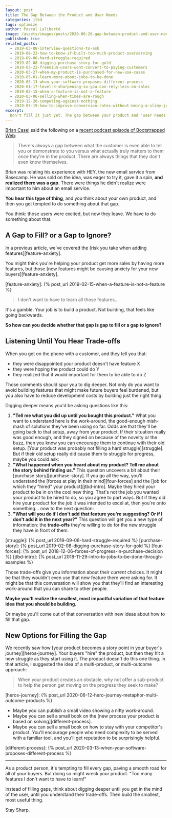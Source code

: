 ```yaml
---
layout: post
title: The Gap Between the Product and User Needs
categories: jtbd
tags: optimize
author: Pascal Laliberté
image: /assets/images/posts/2020-06-26-gap-between-product-and-user-needs.jpg
published: true
related_posts:
  - 2019-03-08-interview-questions-to-ask
  - 2019-08-23-how-to-know-if-built-too-much-product-overserving
  - 2019-09-06-hard-struggle-required
  - 2019-02-08-digging-purchase-story-for-gold
  - 2019-03-22-freemium-users-wont-convert-to-paying-customers
  - 2020-03-27-when-my-product-is-purchased-for-new-use-cases
  - 2020-05-01-learn-more-about-jobs-to-be-done
  - 2020-03-13-when-your-software-proposes-different-process
  - 2020-01-17-level-3-sharpening-so-you-can-rely-less-on-sales
  - 2019-02-15-when-a-feature-is-not-a-feature
  - 2020-03-06-selling-when-times-are-rough
  - 2019-12-20-competing-against-nothing
  - 2019-07-19-how-to-improve-conversion-rates-without-being-a-slimy-jerk
excerpt:
  Don't fill it just yet. The gap between your product and 'user needs' might look like a problem to fix, but fixing it might create a bigger problem. Instead, dig to understand the user's trade-offs.
---
```


[Brian Casel](https://briancasel.com) said the following on a [recent podcast episode of Bootstrapped Web][podcast]:

[podcast]: http://bootstrappedweb.com/heyyy-people-ing-building-marketing/

> There's always a gap between what the customer is even able to tell you or demonstrate to you versus what actually truly matters to them once they're in the product. There are always things that they don't even know themselves.

Brian was relating his experience with HEY, the new email service from Basecamp. He was sold on the idea, was eager to try it, gave it a spin, **and realized there was a gap**. There were things he didn't realize were important to him about an email service.

**You hear this type of thing**, and you think about your own product, and then you get tempted to do something about that gap.

You think: those users were excited, but now they leave. We have to do something about that.

## A Gap to Fill? or a Gap to Ignore?

In a previous article, we've covered the [risk you take when adding features][feature-anxiety].

You might think you're helping your product get more sales by having more features, but those [new features might be causing anxiety for your new buyers][feature-anxiety].

[feature-anxiety]: {% post_url 2019-02-15-when-a-feature-is-not-a-feature %}

> I don't want to have to learn all those features...

It's a gamble. Your job is to build a product. Not building, that feels like going backwards.

**So how can you decide whether that gap is gap to fill or a gap to ignore?**

## Listening Until You Hear Trade-offs

When you get on the phone with a customer, and they tell you that:

* they were disappointed your product doesn't have feature X
* they were hoping the product could do Y
* they realized that it would important for them to be able to do Z

Those comments should spur you to dig deeper. Not only do you want to avoid building features that might make future buyers feel burdened, but you also have to reduce development costs by building just the right thing.

Digging deeper means you'd be asking questions like this:

1. **"Tell me what you did up until you bought this product."** What you want to understand here is the work-around, the good-enough mish-mash of solutions they've been using so far. Odds are that they'll be going back to that setup, away from your product. If their situation really was good enough, and they signed on because of the novelty or the buzz, then you know you can encourage them to continue with their old setup. [Your product was probably not filling a hard struggle][struggle]. But if their old setup really did cause them to struggle for progress, maybe you could ask:
2. **"What happened when you heard about my product? Tell me about the story behind finding us."** This question uncovers a bit about their [purchase story][purchase-story]. If you go all the way, you'll understand the [forces at play in their mind][four-forces] and the [job for which they "hired" your product][jtbd-intro]. Maybe they hired your product to be in on the cool new thing. That's not the job you wanted your product to be hired to do, so you agree to part ways. But if they did hire your product for the job it was intended to excel at, then you're onto something... now to the next question:
3. **"What will you do if I don't add that feature you're suggesting? Or if I don't add it in the next year?"** This question will get you a new type of information: the **trade-offs** they're willing to do for the new struggle they have in front of them.

[struggle]: {% post_url 2019-09-06-hard-struggle-required %}
[purchase-story]: {% post_url 2019-02-08-digging-purchase-story-for-gold %}
[four-forces]: {% post_url 2018-12-06-forces-of-progress-in-purchase-decision %}
[jtbd-intro]: {% post_url 2018-11-29-intro-to-jobs-to-be-done-through-examples %}

Those trade-offs give you information about their _current_ choices. It might be that they wouldn't even use that new feature there were asking for. It might be that this conversation will show you that they'll find an interesting work-around that you can share to other people.

**Maybe you'll realize the smallest, most impactful variation of that feature idea that you should be building.**

Or maybe you'll come out of that conversation with new ideas about how to fill that gap.

## New Options for Filling the Gap

We recently saw how [your product becomes a story point in your buyer's journey][heros-journey]. Your buyers "hire" the product, but then they hit a new struggle as they start using it. The product doesn't do this one thing. In that article, I suggested the idea of a multi-product, or multi-outcome approach:

> When your product creates an obstacle, why not offer a sub-product to help the person get moving on the progress they seek to make?

[heros-journey]: {% post_url 2020-06-12-hero-journey-metaphor-multi-outcome-products %}

* Maybe you can publish a small video showing a nifty work-around.
* Maybe you can sell a small book on the [new process your product is based on solving][different-process].
* Maybe you can sell a small book on how to stay with your competitor's product. You'll encourage people who need complexity to be served with a familiar tool, and you'll get reputation to be surprisingly helpful.

[different-process]: {% post_url 2020-03-13-when-your-software-proposes-different-process %}

---

As a product person, it's tempting to fill every gap, paving a smooth road for all of your buyers. But doing so might wreck your product. "Too many features I don't want to have to learn!"

Instead of filling gaps, think about digging deeper until you get in the mind of the user, until you understand their trade-offs. Then build the smallest, most useful thing.

Stay Sharp.
